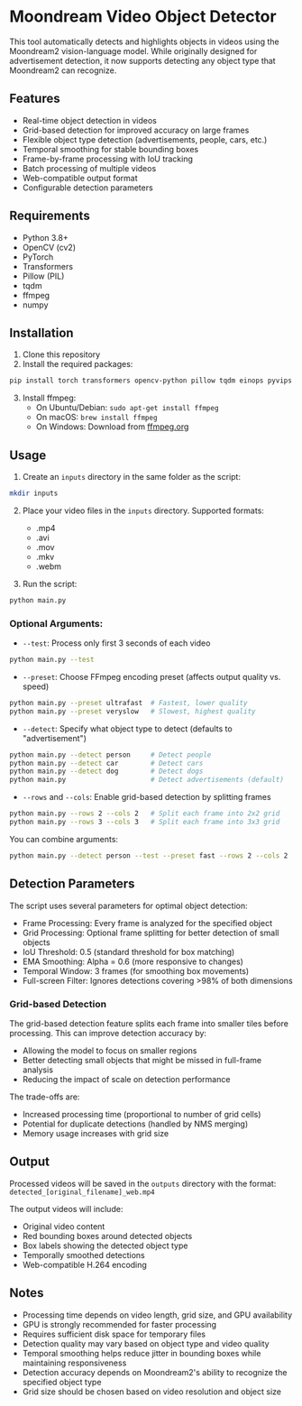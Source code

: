 # Moondream Video Object Detector

This tool automatically detects and highlights objects in videos using the Moondream2 vision-language model. While originally designed for advertisement detection, it now supports detecting any object type that Moondream2 can recognize.

## Features

- Real-time object detection in videos
- Grid-based detection for improved accuracy on large frames
- Flexible object type detection (advertisements, people, cars, etc.)
- Temporal smoothing for stable bounding boxes
- Frame-by-frame processing with IoU tracking
- Batch processing of multiple videos
- Web-compatible output format
- Configurable detection parameters

## Requirements

- Python 3.8+
- OpenCV (cv2)
- PyTorch
- Transformers
- Pillow (PIL)
- tqdm
- ffmpeg
- numpy

## Installation

1. Clone this repository
2. Install the required packages:
```bash
pip install torch transformers opencv-python pillow tqdm einops pyvips accelerate numpy
```
3. Install ffmpeg:
   - On Ubuntu/Debian: `sudo apt-get install ffmpeg`
   - On macOS: `brew install ffmpeg`
   - On Windows: Download from [ffmpeg.org](https://ffmpeg.org/download.html)

## Usage

1. Create an `inputs` directory in the same folder as the script:
```bash
mkdir inputs
```

2. Place your video files in the `inputs` directory. Supported formats:
   - .mp4
   - .avi
   - .mov
   - .mkv
   - .webm

3. Run the script:
```bash
python main.py
```

### Optional Arguments:
- `--test`: Process only first 3 seconds of each video
```bash
python main.py --test
```

- `--preset`: Choose FFmpeg encoding preset (affects output quality vs. speed)
```bash
python main.py --preset ultrafast  # Fastest, lower quality
python main.py --preset veryslow   # Slowest, highest quality
```

- `--detect`: Specify what object type to detect (defaults to "advertisement")
```bash
python main.py --detect person     # Detect people
python main.py --detect car        # Detect cars
python main.py --detect dog        # Detect dogs
python main.py                     # Detect advertisements (default)
```

- `--rows` and `--cols`: Enable grid-based detection by splitting frames
```bash
python main.py --rows 2 --cols 2   # Split each frame into 2x2 grid
python main.py --rows 3 --cols 3   # Split each frame into 3x3 grid
```

You can combine arguments:
```bash
python main.py --detect person --test --preset fast --rows 2 --cols 2
```

## Detection Parameters

The script uses several parameters for optimal object detection:

- Frame Processing: Every frame is analyzed for the specified object
- Grid Processing: Optional frame splitting for better detection of small objects
- IoU Threshold: 0.5 (standard threshold for box matching)
- EMA Smoothing: Alpha = 0.6 (more responsive to changes)
- Temporal Window: 3 frames (for smoothing box movements)
- Full-screen Filter: Ignores detections covering >98% of both dimensions

### Grid-based Detection

The grid-based detection feature splits each frame into smaller tiles before processing. This can improve detection accuracy by:
- Allowing the model to focus on smaller regions
- Better detecting small objects that might be missed in full-frame analysis
- Reducing the impact of scale on detection performance

The trade-offs are:
- Increased processing time (proportional to number of grid cells)
- Potential for duplicate detections (handled by NMS merging)
- Memory usage increases with grid size

## Output

Processed videos will be saved in the `outputs` directory with the format:
`detected_[original_filename]_web.mp4`

The output videos will include:
- Original video content
- Red bounding boxes around detected objects
- Box labels showing the detected object type
- Temporally smoothed detections
- Web-compatible H.264 encoding

## Notes

- Processing time depends on video length, grid size, and GPU availability
- GPU is strongly recommended for faster processing
- Requires sufficient disk space for temporary files
- Detection quality may vary based on object type and video quality
- Temporal smoothing helps reduce jitter in bounding boxes while maintaining responsiveness
- Detection accuracy depends on Moondream2's ability to recognize the specified object type
- Grid size should be chosen based on video resolution and object size 